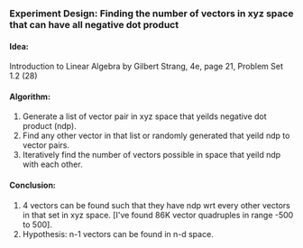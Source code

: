 ### Experiment Design: Finding the number of vectors in xyz space that can have all negative dot product

#### Idea:

Introduction to Linear Algebra by Gilbert Strang, 4e, page 21, Problem Set 1.2 (28)

#### Algorithm:

1. Generate a list of vector pair in xyz space that yeilds negative dot product (ndp).
2. Find any other vector in that list or randomly generated that yeild ndp to vector pairs.
3. Iteratively find the number of vectors possible in space that yeild ndp with each other.

#### Conclusion:

1. 4 vectors can be found such that they have ndp wrt every other vectors in that set in xyz space. [I've found 86K vector quadruples in range -500 to 500].
2. Hypothesis: n-1 vectors can be found in n-d space.
